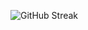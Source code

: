 ![GitHub Streak](https://streak-stats.demolab.com?user=onionloop&theme=tokyonight&hide_border=true)
